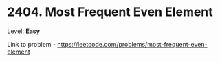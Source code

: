 # 2404. Most Frequent Even Element

Level: **Easy**

Link to problem - https://leetcode.com/problems/most-frequent-even-element
